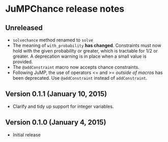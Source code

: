 JuMPChance release notes
========================

Unreleased
----------

  * ``solvechance`` method renamed to ``solve``
  * The meaning of ``with_probability`` **has changed**. Constraints must now hold with the given probability or greater, which is tractable for 1/2 or greater. A deprecation warning is in place when a small value is provided.
  * The ``@addConstraint`` macro now accepts chance constraints.
  * Following JuMP, the use of operators <= and >= *outside of macros* has been deprecated. Use ``@addConstraint`` instead of ``addConstraint``.

Version 0.1.1 (January 10, 2015)
--------------------------------

  * Clarify and tidy up support for integer variables.

Version 0.1.0 (January 4, 2015)
-------------------------------

  * Initial release
